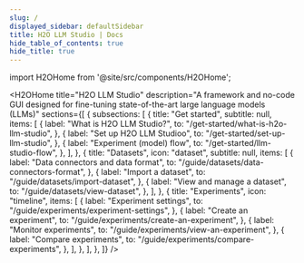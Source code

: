 ```yaml
---
slug: /
displayed_sidebar: defaultSidebar
title: H2O LLM Studio | Docs
hide_table_of_contents: true
hide_title: true
---
```


import H2OHome from '@site/src/components/H2OHome';

<H2OHome title="H2O LLM Studio" description="A framework and no-code GUI designed for fine-tuning state-of-the-art large language models (LLMs)" sections={[
  {
    subsections: [
      {
        title: "Get started",
        subtitle: null,
        items: [
          {
            label: "What is H2O LLM Studio?",
            to: "/get-started/what-is-h2o-llm-studio",
          },
          {
            label: "Set up H2O LLM Studioo",
            to: "/get-started/set-up-llm-studio",
          },
          {
            label: "Experiment (model) flow",
            to: "/get-started/llm-studio-flow",
          },
        ],
      },
      {
        title: "Datasets",
        icon: "dataset",
        subtitle: null,
        items: [
          {
            label: "Data connectors and data format",
            to: "/guide/datasets/data-connectors-format",
          },
          {
            label: "Import a dataset",
            to: "/guide/datasets/import-dataset",
          },
          {
            label: "View and manage a dataset",
            to: "/guide/datasets/view-dataset",
          },
        ],
      },
      {
        title: "Experiments",
        icon: "timeline",
        items: [
          {
            label: "Experiment settings",
            to: "/guide/experiments/experiment-settings",
          },
          {
            label: "Create an experiment",
            to: "/guide/experiments/create-an-experiment",
          },
          {
            label: "Monitor experiments",
            to: "/guide/experiments/view-an-experiment",
          },
          {
            label: "Compare experiments",
            to: "/guide/experiments/compare-experiments",
          },
        ],
      },
    ],
  },
]} />
